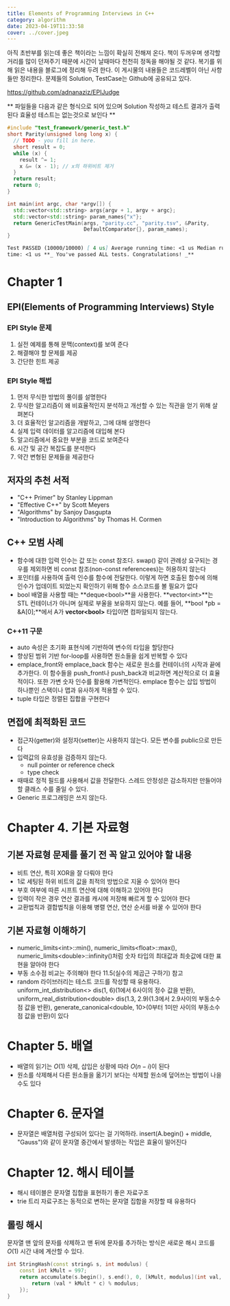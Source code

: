 ```yaml
---
title: Elements of Programming Interviews in C++
category: algorithm
date: 2023-04-19T11:33:58
cover: ../cover.jpeg
---
```


아직 초반부를 읽는데 좋은 책이라는 느낌이 확실히 전해져 온다.
책이 두꺼우며 생각할 거리를 많이 던져주기 때문에 시간이 날때마다 천천히 정독을 해야될 것 같다.
복기를 위해 읽은 내용을 블로그에 정리해 두려 한다.
이 게시물의 내용들은 코드레벨이 아닌 사항들만 정리한다. 문제들의 Solution, TestCase는 Github에 공유되고 있다.

https://github.com/adnanaziz/EPIJudge

** 파일들을 다음과 같은 형식으로 되어 있으며 Solution 작성하고 테스트 결과가 출력된다 효율성 테스트는 없는것으로 보인다 **

```cpp title=parity.cpp
#include "test_framework/generic_test.h"
short Parity(unsigned long long x) {
  // TODO - you fill in here.
  short result = 0;
  while (x) {
    result ^= 1;
    x &= (x - 1); // x의 하위비트 제거
  }
  return result;
  return 0;
}

int main(int argc, char *argv[]) {
  std::vector<std::string> args{argv + 1, argv + argc};
  std::vector<std::string> param_names{"x"};
  return GenericTestMain(args, "parity.cc", "parity.tsv", &Parity,
                         DefaultComparator{}, param_names);
}
```

```markdown title=result
Test PASSED (10000/10000) [ 4 us] Average running time: <1 us Median running
time: <1 us **_ You've passed ALL tests. Congratulations! _**
```

# Chapter 1

## EPI(Elements of Programming Interviews) Style

### EPI Style 문제

1. 실전 예제를 통해 문맥(context)를 보여 준다
2. 해결해야 할 문제를 제공
3. 간단한 힌트 제공

### EPI Style 해법

1. 먼저 무식한 방법의 풀이를 설명한다
2. 무식한 알고리즘이 왜 비효율적인지 분석하고 개선할 수 있는 직관을 얻기 위해 살펴본다
3. 더 효율적인 알고리즘을 개발하고, 그에 대해 설명한다
4. 실제 입력 데이터를 알고리즘에 대입해 본다
5. 알고리즘에서 중요한 부분을 코드로 보여준다
6. 시간 및 공간 복잡도를 분석한다
7. 약간 변형된 문제들을 제공한다

## 저자의 추천 서적

- "C++ Primer" by Stanley Lippman
- "Effective C++" by Scott Meyers
- "Algorithms" by Sanjoy Dasgupta
- "Introduction to Algorithms" by Thomas H. Cormen

## C++ 모범 사례

- 함수에 대한 입력 인수는 값 또는 const 참조다. swap() 같이 관례상 요구되는 경우를 제외하면 비 const 참조(non-const referencees)는 허용하지 않는다
- 포인터를 사용하여 출력 인수를 함수에 전달한다. 이렇게 하면 호출된 함수에 의해 인수가 업데이트 되었는지 확인하기 위해 함수 소스코드를 볼 필요가 없다
- bool 배열을 사용할 때는 **deque<bool\>**을 사용한다. **vector<int\>**는 STL 컨테이너가 아니며 실제로 부울을 보유하지 않는다. 예를 들어, **bool \*pb = &A[0];**에서 A가 **vector<bool\>** 타입이면 컴파일되지 않는다.

### C++11 구문

- auto 속성은 초기화 표현식에 기반하여 변수의 타입을 할당한다
- 향상된 범위 기반 for-loop를 사용하면 원소들을 쉽게 반복할 수 있다
- emplace_front와 emplace_back 함수는 새로운 원소를 컨테이너의 시작과 끝에 추가한다. 이 함수들을 push_front나 push_back과 비교하면 계산적으로 더 효율적이다. 또한 가변 숫자 인수를 활용해 가변적인다. emplace 함수는 삽입 방법이 하나뿐인 스택이나 맵과 유사하게 적용할 수 있다.
- tuple 타입은 정렬된 집합을 구현한다

## 면접에 최적화된 코드

- 접근자(getter)와 설정자(setter)는 사용하지 않는다. 모든 변수를 public으로 만든다
- 입력값의 유효성을 검증하지 않는다.
  - null pointer or reference check
  - type check
- 때때로 정적 필드를 사용해서 값을 전달한다. 스레드 안정성은 감소하지만 만들어야 할 클래스 수를 줄일 수 있다.
- Generic 프로그래밍은 쓰지 않는다.

# Chapter 4. 기본 자료형

## 기본 자료형 문제를 풀기 전 꼭 알고 있어야 할 내용

- 비트 연산, 특히 XOR을 잘 다뤄야 한다
- 1로 세팅된 하위 비트의 값을 최적의 방법으로 지울 수 있어야 한다
- 부호 여부에 따른 시프트 연산에 대해 이해하고 있어야 한다
- 입력이 작은 경우 연산 결과를 캐시에 저장해 빠르게 할 수 있어야 한다
- 교환법칙과 결합법칙을 이용해 병렬 연산, 연산 순서를 바꿀 수 있어야 한다

## 기본 자료형 이해하기

- numeric_limits<int\>::min(), numeric_limits<float\>::max(), numeric_limits<double\>::infinity()처럼 숫자 타입의 최대값과 최솟값에 대한 표현을 알아야 한다
- 부동 소수점 비교는 주의해야 한다 11.5(실수의 제곱근 구하기) 참고
- random 라이브러리는 테스트 코드를 작성할 때 유용하다. uniform_int_distribution<\> dis(1, 6)(1에서 6사이의 정수 값을 반환), uniform_real_distribution<double\> dis(1.3, 2.9)(1.3에서 2.9사이의 부동소수점 값을 반환), generate_canonical<double, 10\>(0부터 1미만 사이의 부동소수점 값을 반환)이 있다

# Chapter 5. 배열

- 배열의 읽기는 $O(1)$ 삭제, 삽입은 상황에 따라 $O(n-i)$이 된다
- 원소를 삭제해서 다른 원소들을 옮기기 보다는 삭제할 원소에 덮어쓰는 방법이 나을 수도 있다

# Chapter 6. 문자열

- 문자열은 배열처럼 구성되어 있다는 걸 기억하라. insert(A.begin() + middle, "Gauss")와 같이 문자열 중간에서 발생하는 작업은 효율이 떨어진다

# Chapter 12. 해시 테이블

- 해시 테이블은 문자열 집합을 표현하기 좋은 자료구조
- trie 트리 자료구조는 동적으로 변하는 문자열 집합을 저장할 때 유용하다

## 롤링 해시

문자열 맨 앞의 문자를 삭제하고 맨 뒤에 문자를 추가하는 방식은 새로운 해시 코드를 $O(1)$ 시간 내에 계산할 수 있다.

```cpp
int StringHash(const string& s, int modulus) {
    const int kMult = 997;
    return accumulate(s.begin(), s.end(), 0, [kMult, modulus](int val, char c) {
        return (val * kMult * c) % modulus;
    });
}
```
